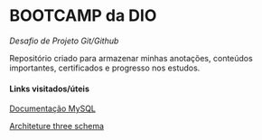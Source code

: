 # BOOTCAMP da DIO
*Desafio de Projeto Git/Github*

Repositório criado para armazenar minhas anotações, conteúdos importantes, certificados e progresso nos estudos.



#### Links visitados/úteis
[Documentação MySQL](https://dev.mysql.com/doc/refman/8.0/en/date-and-time-functions.html)

[Architeture three schema](https://www.tutorialspoint.com/explain-the-three-level-schema-architecture-in-dbms)
